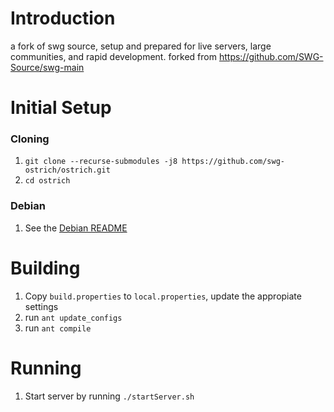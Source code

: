 # Introduction

a fork of swg source, setup and prepared for live servers, large communities, and rapid development. forked from https://github.com/SWG-Source/swg-main

# Initial Setup

### Cloning
 1. `git clone --recurse-submodules -j8 https://github.com/swg-ostrich/ostrich.git`
 2. `cd ostrich`

### Debian
 1. See the [Debian README](/utils/initial-setup/debian/README.md)

# Building
 1. Copy `build.properties` to `local.properties`, update the appropiate settings
 2. run `ant update_configs`
 3. run `ant compile`
 
# Running
 1. Start server by running `./startServer.sh`
